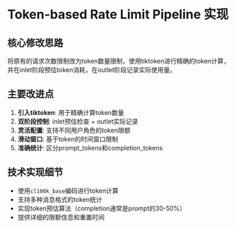 # Token-based Rate Limit Pipeline 实现

## 核心修改思路

将原有的请求次数限制改为token数量限制，使用tiktoken进行精确的token计算，并在inlet阶段预估token消耗，在outlet阶段记录实际使用量。

## 主要改进点

1. **引入tiktoken**: 用于精确计算token数量
2. **双阶段控制**: inlet预估检查 + outlet实际记录
3. **灵活配置**: 支持不同用户角色的token限额
4. **滑动窗口**: 基于token的时间窗口限制
5. **准确统计**: 区分prompt_tokens和completion_tokens

## 技术实现细节

- 使用`cl100k_base`编码进行token计算
- 支持多种消息格式的token统计
- 实现token预估算法（completion通常是prompt的30-50%）
- 提供详细的限额信息和重置时间